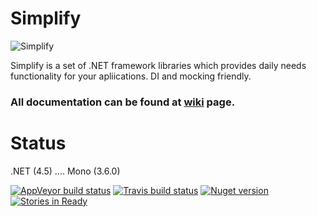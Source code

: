 Simplify
========

![Simplify](https://raw.github.com/i4004/Simplify/master/Images/Icon128x128.png)

Simplify is a set of .NET framework libraries which provides daily needs functionality for your apliications.
DI and mocking friendly.

### All documentation can be found at [wiki](https://github.com/i4004/Simplify/wiki) page.

Status
===
 .NET (4.5) .... Mono (3.6.0)

[![AppVeyor build status](https://ci.appveyor.com/api/projects/status/kmm7aa2iqp71dcwi)](https://ci.appveyor.com/project/i4004/simplify) [![Travis build status](https://travis-ci.org/i4004/Simplify.png?branch=master)](https://travis-ci.org/i4004/Simplify)
[![Nuget version](http://img.shields.io/badge/nuget-simplify-blue.png)](https://www.nuget.org/packages?q=Simplify)
[![Stories in Ready](https://badge.waffle.io/i4004/simplify.png?label=ready&title=Ready)](https://waffle.io/i4004/simplify)
